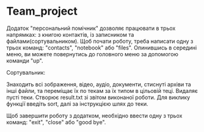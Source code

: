 # Team_project

Додаток "персональний помічник" дозволяє працювати в трьох напрямках: з книгою контактів, із записником та файлами(сортувальником).
Щоб почати роботу, треба написати одну з трьох команд: "contacts", "notebook" або "files". 
Опинившись в середині меню, ви можете повернутись до головного меню за допомогою команди "up".


Сортувальник:

Знаходить всі зображення, відео, аудіо, документи, стиснуті архіви та інші файли, та переміщає їх
по текам за їх типом в цільовій теці. Видаляє пусті теки. Створює result.txt зі звітом виконаної роботи.
Для виклику функції введіть sort, далі за інструкцією шлях до теки.


Щоб завершити роботу з додатком, необхідно ввести одну з трьох команд: "exit", "close" або "good bye".